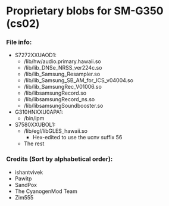 # Proprietary blobs for SM-G350 (cs02)

### File info:
  * S7272XXUAOD1: 
    * /lib/hw/audio.primary.hawaii.so
    * /lib/lib_DNSe_NRSS_ver224c.so
    * /lib/lib_Samsung_Resampler.so
    * /lib/lib_Samsung_SB_AM_for_ICS_v04004.so
    * /lib/lib_SamsungRec_V01006.so
    * /lib/libsamsungRecord.so
    * /lib/libsamsungRecord_ns.so
    * /lib/libsamsungSoundbooster.so
  * G310HNXXU0APA1:
    * /bin/lpm
  * S7580XXUBOL1:
    * /lib/egl/libGLES_hawaii.so
      * Hex-edited to use the ucnv suffix 56
    * The rest

### Credits (Sort by alphabetical order):
  - ishantvivek
  - Pawitp
  - SandPox
  - The CyanogenMod Team
  - Zim555
